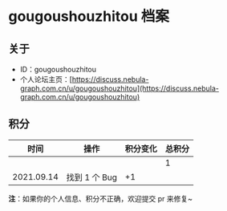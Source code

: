 # gougoushouzhitou 档案

## 关于

- ID：gougoushouzhitou
- 个人论坛主页：[https://discuss.nebula-graph.com.cn/u/gougoushouzhitou](https://discuss.nebula-graph.com.cn/u/gougoushouzhitou)

## 积分

| 时间 | 操作 | 积分变化 | 总积分  |
| --- | --- | --- | --- |
|  |  |  | 1 |
| 2021.09.14 | 找到 1 个 Bug | +1 |  |

**注**：如果你的个人信息、积分不正确，欢迎提交 pr 来修复~